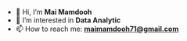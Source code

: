 - 👋 Hi, I’m **Mai Mamdooh**
- 👀 I’m interested in **Data Analytic**
- 📫 How to reach me: **maimamdooh71@gmail.com**

<!---
maiimamdooh/maiimamdooh is a ✨ special ✨ repository because its `README.md` (this file) appears on your GitHub profile.
You can click the Preview link to take a look at your changes.
--->
